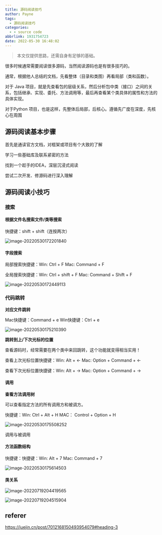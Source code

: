 ```yaml
---
title: 源码阅读技巧
author: Payne
tags:
  - 源码阅读技巧
categories:
  - - source code
abbrlink: 1931754723
date: 2022-05-30 16:48:02
---
```




> 本文仅提供思路，还需自身有足够的基础。

很多时候通常需要阅读很多源码，当然阅读源码也是有很多技巧的。

通常，根据他人总结的文档，先看整体（目录和类图）再看局部（类和函数）。

对于 Java 项目，就是先查看包的层级关系，然后分析包中类（接口）之间的关系，包括继承、实现、委托、方法调用等，最后再查看某个类具体的属性和方法的具体实现。

对于Python 项目，也是这样，先整体后局部，后核心。遵循先广度在深度，先核心在周围

## 源码阅读基本步骤

首先是通读官方文档，对框架或项目有个大致的了解

学习一些基础库及联系紧密的方法

找到一个趁手的IDEA，深层沉浸式阅读

尝试二次开发、修源码进行深入理解

## 源码阅读小技巧

### 搜索

#### 根据文件名搜索文件/类等搜索

快捷键：shift + shift（连按两次）

![image-20220530172201840](https://tva1.sinaimg.cn/large/e6c9d24egy1h2qk0490gjj20u00v8myv.jpg)

#### **字段搜索**

局部搜索快捷键：Win: Ctrl + F Mac: Command + F

全局搜索快捷键：Win: Ctrl + shift + F Mac: Command + Shift + F

![image-20220530172449113](https://tva1.sinaimg.cn/large/e6c9d24egy1h2qk2z3utsj20xm0t0djk.jpg)

### 代码跳转

**对应文件跳转**

Mac快捷键：Command + e Win快捷键：Ctrl + e

![image-20220530175210390](https://tva1.sinaimg.cn/large/e6c9d24egy1h2qkvg0g5kj20so0ig400.jpg)

**跳转到上/下次光标的位置**

查看源码时，经常需要在两个类中来回跳转，这个功能就变得相当实用！

查看上次光标位置快捷键：Win: Alt + ← Mac: Option + Command + ←

查看下次光标位置快捷键：Win: Alt + → Mac: Option + Command + →

#### 调用

**查看方法调用树**

可以查看指定方法的所有调用方和被调方。

快捷键：Win: Ctrl + Alt + H MAC： Control + Option + H

![image-20220530175508252](https://tva1.sinaimg.cn/large/e6c9d24egy1h2qkyity7aj20qq0cydgo.jpg)

调用与被调用

#### 方法函数结构

快捷键：快捷键：Win: Alt + 7 Mac: Command + 7

![image-20220530175614503](https://tva1.sinaimg.cn/large/e6c9d24egy1h2qkzo9kl2j212q0gy0tl.jpg)

#### 类关系

![image-20220719204419565](https://tva1.sinaimg.cn/large/e6c9d24egy1h4ciu295kqj20e6030t8p.jpg)

![image-20220719204515904](https://tva1.sinaimg.cn/large/e6c9d24egy1h4civ1gl90j21280h0dh9.jpg)

## referer

https://juejin.cn/post/7012168150493954079#heading-3
